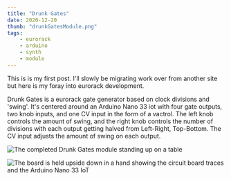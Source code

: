```yaml
---
title: "Drunk Gates"
date: 2020-12-20
thumb: "drunkGatesModule.png"
tags:
    - eurorack
    - arduino
    - synth
    - module
---
```

This is is my first post. I'll slowly be migrating work over from another site but here is my foray into eurorack development.

Drunk Gates is a eurorack gate generator based on clock divisions and 'swing'.  It's centered around an Arduino Nano 33 iot with four gate outputs, two knob inputs, and one CV input in the form of a vactrol. The left knob controls the amount of swing, and the right knob controls the number of divisions with each output getting halved from Left-Right, Top-Bottom.  The CV input adjusts the amount of swing on each output.

![The completed Drunk Gates module standing up on a table](drunkGatesModule.png)

![The board is held upside down in a hand showing the circuit board traces and the Arduino Nano 33 IoT](drunkGatesBottomSide.png)
